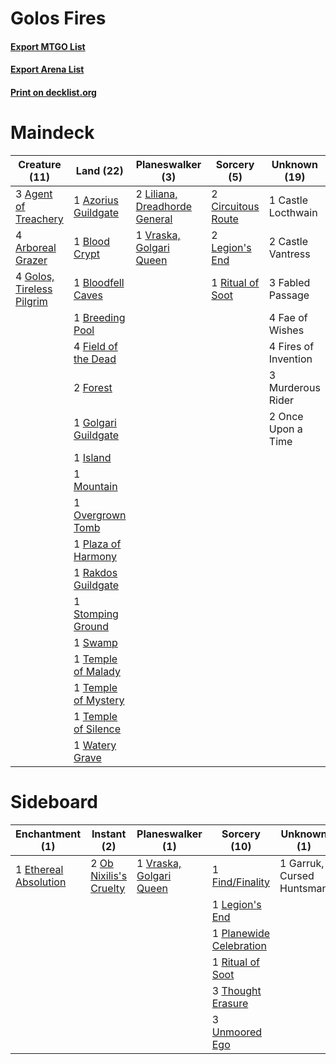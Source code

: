 # Golos Fires

#### [Export MTGO List](../collection/Golos%20Fires/Golos%20Fires.txt)
#### [Export Arena List](../collection/Golos%20Fires/Golos%20Fires_arena.txt)
#### [Print on decklist.org](http://decklist.org/?deckmain=3%09Agent%20of%20Treachery%0A4%09Arboreal%20Grazer%0A1%09Azorius%20Guildgate%0A1%09Blood%20Crypt%0A1%09Bloodfell%20Caves%0A1%09Breeding%20Pool%0A1%09Castle%20Locthwain%0A2%09Castle%20Vantress%0A2%09Circuitous%20Route%0A3%09Fabled%20Passage%0A4%09Fae%20of%20Wishes%0A4%09Field%20of%20the%20Dead%0A4%09Fires%20of%20Invention%0A2%09Forest%0A1%09Golgari%20Guildgate%0A4%09Golos,%20Tireless%20Pilgrim%0A1%09Island%0A2%09Legion's%20End%0A2%09Liliana,%20Dreadhorde%20General%0A1%09Mountain%0A3%09Murderous%20Rider%0A2%09Once%20Upon%20a%20Time%0A1%09Overgrown%20Tomb%0A1%09Plaza%20of%20Harmony%0A1%09Rakdos%20Guildgate%0A1%09Ritual%20of%20Soot%0A1%09Stomping%20Ground%0A1%09Swamp%0A1%09Temple%20of%20Malady%0A1%09Temple%20of%20Mystery%0A1%09Temple%20of%20Silence%0A1%09Vraska,%20Golgari%20Queen%0A1%09Watery%20Grave&deckside=1%09Ethereal%20Absolution%0A1%09Find/Finality%0A1%09Garruk,%20Cursed%20Huntsman%0A1%09Legion's%20End%0A2%09Ob%20Nixilis's%20Cruelty%0A1%09Planewide%20Celebration%0A1%09Ritual%20of%20Soot%0A3%09Thought%20Erasure%0A3%09Unmoored%20Ego%0A1%09Vraska,%20Golgari%20Queen)
# Maindeck

|                                           Creature (11)                                            |                                          Land (22)                                           |                                            Planeswalker (3)                                            |                                         Sorcery (5)                                         |    Unknown (19)    |
|----------------------------------------------------------------------------------------------------|----------------------------------------------------------------------------------------------|--------------------------------------------------------------------------------------------------------|---------------------------------------------------------------------------------------------|--------------------|
|3 [Agent of Treachery](http://gatherer.wizards.com/Pages/Card/Details.aspx?multiverseid=466797)     |1 [Azorius Guildgate](http://gatherer.wizards.com/Pages/Card/Details.aspx?multiverseid=376256)|2 [Liliana, Dreadhorde General](http://gatherer.wizards.com/Pages/Card/Details.aspx?multiverseid=461024)|2 [Circuitous Route](http://gatherer.wizards.com/Pages/Card/Details.aspx?multiverseid=452875)|1 Castle Locthwain  |
|4 [Arboreal Grazer](http://gatherer.wizards.com/Pages/Card/Details.aspx?multiverseid=461076)        |1 [Blood Crypt](http://gatherer.wizards.com/Pages/Card/Details.aspx?multiverseid=97102)       |1 [Vraska, Golgari Queen](http://gatherer.wizards.com/Pages/Card/Details.aspx?multiverseid=452963)      |2 [Legion's End](http://gatherer.wizards.com/Pages/Card/Details.aspx?multiverseid=466860)    |2 Castle Vantress   |
|4 [Golos, Tireless Pilgrim](http://gatherer.wizards.com/Pages/Card/Details.aspx?multiverseid=466980)|1 [Bloodfell Caves](http://gatherer.wizards.com/Pages/Card/Details.aspx?multiverseid=433168)  |                                                                                                        |1 [Ritual of Soot](http://gatherer.wizards.com/Pages/Card/Details.aspx?multiverseid=452834)  |3 Fabled Passage    |
|                                                                                                    |1 [Breeding Pool](http://gatherer.wizards.com/Pages/Card/Details.aspx?multiverseid=97088)     |                                                                                                        |                                                                                             |4 Fae of Wishes     |
|                                                                                                    |4 [Field of the Dead](http://gatherer.wizards.com/Pages/Card/Details.aspx?multiverseid=467001)|                                                                                                        |                                                                                             |4 Fires of Invention|
|                                                                                                    |2 [Forest](http://gatherer.wizards.com/Pages/Card/Details.aspx?multiverseid=439860)           |                                                                                                        |                                                                                             |3 Murderous Rider   |
|                                                                                                    |1 [Golgari Guildgate](http://gatherer.wizards.com/Pages/Card/Details.aspx?multiverseid=376351)|                                                                                                        |                                                                                             |2 Once Upon a Time  |
|                                                                                                    |1 [Island](http://gatherer.wizards.com/Pages/Card/Details.aspx?multiverseid=439857)           |                                                                                                        |                                                                                             |                    |
|                                                                                                    |1 [Mountain](http://gatherer.wizards.com/Pages/Card/Details.aspx?multiverseid=439859)         |                                                                                                        |                                                                                             |                    |
|                                                                                                    |1 [Overgrown Tomb](http://gatherer.wizards.com/Pages/Card/Details.aspx?multiverseid=405103)   |                                                                                                        |                                                                                             |                    |
|                                                                                                    |1 [Plaza of Harmony](http://gatherer.wizards.com/Pages/Card/Details.aspx?multiverseid=457398) |                                                                                                        |                                                                                             |                    |
|                                                                                                    |1 [Rakdos Guildgate](http://gatherer.wizards.com/Pages/Card/Details.aspx?multiverseid=376465) |                                                                                                        |                                                                                             |                    |
|                                                                                                    |1 [Stomping Ground](http://gatherer.wizards.com/Pages/Card/Details.aspx?multiverseid=405110)  |                                                                                                        |                                                                                             |                    |
|                                                                                                    |1 [Swamp](http://gatherer.wizards.com/Pages/Card/Details.aspx?multiverseid=439858)            |                                                                                                        |                                                                                             |                    |
|                                                                                                    |1 [Temple of Malady](http://gatherer.wizards.com/Pages/Card/Details.aspx?multiverseid=380515) |                                                                                                        |                                                                                             |                    |
|                                                                                                    |1 [Temple of Mystery](http://gatherer.wizards.com/Pages/Card/Details.aspx?multiverseid=373571)|                                                                                                        |                                                                                             |                    |
|                                                                                                    |1 [Temple of Silence](http://gatherer.wizards.com/Pages/Card/Details.aspx?multiverseid=373522)|                                                                                                        |                                                                                             |                    |
|                                                                                                    |1 [Watery Grave](http://gatherer.wizards.com/Pages/Card/Details.aspx?multiverseid=405114)     |                                                                                                        |                                                                                             |                    |


# Sideboard

|                                        Enchantment (1)                                         |                                           Instant (2)                                           |                                         Planeswalker (1)                                         |                                           Sorcery (10)                                           |       Unknown (1)       |
|------------------------------------------------------------------------------------------------|-------------------------------------------------------------------------------------------------|--------------------------------------------------------------------------------------------------|--------------------------------------------------------------------------------------------------|-------------------------|
|1 [Ethereal Absolution](http://gatherer.wizards.com/Pages/Card/Details.aspx?multiverseid=457314)|2 [Ob Nixilis's Cruelty](http://gatherer.wizards.com/Pages/Card/Details.aspx?multiverseid=461028)|1 [Vraska, Golgari Queen](http://gatherer.wizards.com/Pages/Card/Details.aspx?multiverseid=452963)|1 [Find/Finality](http://gatherer.wizards.com/Pages/Card/Details.aspx?multiverseid=452975)        |1 Garruk, Cursed Huntsman|
|                                                                                                |                                                                                                 |                                                                                                  |1 [Legion's End](http://gatherer.wizards.com/Pages/Card/Details.aspx?multiverseid=466860)         |                         |
|                                                                                                |                                                                                                 |                                                                                                  |1 [Planewide Celebration](http://gatherer.wizards.com/Pages/Card/Details.aspx?multiverseid=461099)|                         |
|                                                                                                |                                                                                                 |                                                                                                  |1 [Ritual of Soot](http://gatherer.wizards.com/Pages/Card/Details.aspx?multiverseid=452834)       |                         |
|                                                                                                |                                                                                                 |                                                                                                  |3 [Thought Erasure](http://gatherer.wizards.com/Pages/Card/Details.aspx?multiverseid=452956)      |                         |
|                                                                                                |                                                                                                 |                                                                                                  |3 [Unmoored Ego](http://gatherer.wizards.com/Pages/Card/Details.aspx?multiverseid=452962)         |                         |

